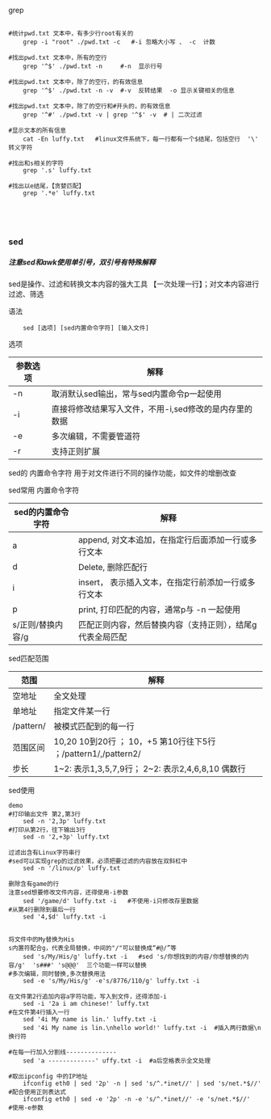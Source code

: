 grep

```

#统计pwd.txt 文本中，有多少行root有关的
	grep -i "root" ./pwd.txt -c   #-i 忽略大小写 、 -c  计数

#找出pwd.txt 文本中，所有的空行
	grep '^$' ./pwd.txt -n     #-n  显示行号

#找出pwd.txt 文本中，除了的空行，的有效信息
	grep '^$' ./pwd.txt -n -v  #-v  反转结果  -o 显示关键相关的信息

#找出pwd.txt 文本中，除了的空行和#开头的，的有效信息
	grep '^#' ./pwd.txt -v | grep '^$' -v  # | 二次过滤
  
#显示文本的所有信息
	cat -En luffy.txt   #linux文件系统下，每一行都有一个$结尾，包括空行  '\' 转义字符

#找出和s相关的字符
	grep '.s' luffy.txt

#找出以e结尾，【贪婪匹配】
	grep '.*e' luffy.txt
 


 
```



### sed

##### 注意sed和awk使用单引号，双引号有特殊解释

sed是操作、过滤和转换文本内容的强大工具 【一次处理一行】；对文本内容进行过滤、筛选

 

语法

```
	sed [选项] [sed内置命令字符] [输入文件]
```

选项

| 参数选项 | 解释                                                   |
| -------- | ------------------------------------------------------ |
| -n       | 取消默认sed输出，常与sed内置命令p一起使用              |
| -i       | 直接将修改结果写入文件，不用-i,sed修改的是内存里的数据 |
| -e       | 多次编辑，不需要管道符                                 |
| -r       | 支持正则扩展                                           |

sed的  内置命令字符  用于对文件进行不同的操作功能，如文件的增删改查

sed常用  内置命令字符

| sed的内置命令字符 | 解释                                                      |
| ----------------- | --------------------------------------------------------- |
| a                 | append,  对文本追加，在指定行后面添加一行或多行文本       |
| d                 | Delete,   删除匹配行                                      |
| i                 | insert，  表示插入文本，在指定行前添加一行或多行文本      |
| p                 | print,  打印匹配的内容，通常p与 -n 一起使用               |
| s/正则/替换内容/g | 匹配正则内容，然后替换内容（支持正则），结尾g代表全局匹配 |

sed匹配范围

| 范围      | 解释                                                         |
| --------- | ------------------------------------------------------------ |
| 空地址    | 全文处理                                                     |
| 单地址    | 指定文件某一行                                               |
| /pattern/ | 被模式匹配到的每一行                                         |
| 范围区间  | 10,20  10到20行  ； 10，+5 第10行往下5行  ；/pattern1/,/pattern2/ |
| 步长      | 1~2: 表示1,3,5,7,9行；   2~2: 表示2,4,6,8,10 偶数行          |

sed使用

```
demo
#打印输出文件 第2,第3行
	sed -n '2,3p' luffy.txt
#打印从第2行，往下输出3行
	sed -n '2,+3p' luffy.txt

过滤出含有Linux字符串行
#sed可以实现grep的过滤效果，必须把要过滤的内容放在双斜杠中
	sed -n '/linux/p' luffy.txt

删除含有game的行
注意sed想要修改文件内容，还得使用-i参数
	sed '/game/d' luffy.txt -i   #不使用-i只修改存里数据
#从第4行删除到最后一行
	sed '4,$d' luffy.txt -i
	
	
将文件中的My替换为His
s内置符配合g，代表全局替换，中间的"/"可以替换成“#@/”等
	sed 's/My/His/g' luffy.txt -i   #sed 's/你想找到的内容/你想替换的内容/g'  's###' 's@@@'  三个功能一样可以替换
#多次编辑，同时替换,多次替换用法   
    sed -e 's/My/His/g' -e's/8776/110/g' luffy.txt -i 
    
在文件第2行追加内容a字符功能，写入到文件，还得添加-i
	sed -i '2a i am chinese!' luffy.txt 
#在文件第4行插入一行  
	sed '4i My name is lin.' luffy.txt -i
	sed '4i My name is lin.\nhello world!' luffy.txt -i  #插入两行数据\n换行符

#在每一行加入分割线--------------
	sed 'a -------------' uffy.txt -i  #a后空格表示全文处理

#取出ipconfig 中的IP地址
	ifconfig eth0 | sed '2p' -n | sed 's/^.*inet//' | sed 's/net.*$//'  #配合使用正则表达式
 	ifconfig eth0 | sed -e '2p' -n -e 's/^.*inet//' -e 's/net.*$//'   #使用-e参数

 
```

